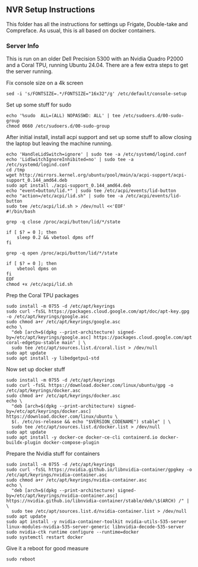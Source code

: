 ## NVR Setup Instructions

This folder has all the instructions for settings up Frigate, Double-take and Compreface.  As usual, this is all based on docker containers.

### Server Info

This is run on an older Dell Precision 5300 with an Nvidia Quadro P2000 and a Coral TPU, running Ubuntu 24.04.  There are a few extra steps to get the server running.

Fix console size on a 4k screen

```shell
sed -i 's/FONTSIZE=.*/FONTSIZE="16x32"/g' /etc/default/console-setup
```

Set up some stuff for sudo

```shell
echo '%sudo  ALL=(ALL) NOPASSWD: ALL' | tee /etc/sudoers.d/00-sudo-group
chmod 0660 /etc/sudoers.d/00-sudo-group
```

After initial install, install acpi support and set up some stuff to allow closing the laptop but leaving the machine running.

```shell
echo 'HandleLidSwitch=ignore' | sudo tee -a /etc/systemd/logind.conf
echo 'LidSwitchIgnoreInhibited=no' | sudo tee -a /etc/systemd/logind.conf
cd /tmp
wget http://mirrors.kernel.org/ubuntu/pool/main/a/acpi-support/acpi-support_0.144_amd64.deb
sudo apt install ./acpi-support_0.144_amd64.deb
echo "event=button/lid.*" | sudo tee /etc/acpi/events/lid-button
echo "action=/etc/acpi/lid.sh" | sudo tee -a /etc/acpi/events/lid-button
sudo tee /etc/acpi/lid.sh > /dev/null <<'EOF'
#!/bin/bash

grep -q close /proc/acpi/button/lid/*/state

if [ $? = 0 ]; then
    sleep 0.2 && vbetool dpms off
fi

grep -q open /proc/acpi/button/lid/*/state

if [ $? = 0 ]; then
    vbetool dpms on
fi
EOF
chmod +x /etc/acpi/lid.sh
```

Prep the Coral TPU packages

```shell
sudo install -m 0755 -d /etc/apt/keyrings
sudo curl -fsSL https://packages.cloud.google.com/apt/doc/apt-key.gpg -o /etc/apt/keyrings/google.asc
sudo chmod a+r /etc/apt/keyrings/google.asc
echo \
  "deb [arch=$(dpkg --print-architecture) signed-by=/etc/apt/keyrings/google.asc] https://packages.cloud.google.com/apt coral-edgetpu-stable main" | \
  sudo tee /etc/apt/sources.list.d/coral.list > /dev/null
sudo apt update
sudo apt install -y libedgetpu1-std
```

Now set up docker stuff

```shell
sudo install -m 0755 -d /etc/apt/keyrings
sudo curl -fsSL https://download.docker.com/linux/ubuntu/gpg -o /etc/apt/keyrings/docker.asc
sudo chmod a+r /etc/apt/keyrings/docker.asc
echo \
  "deb [arch=$(dpkg --print-architecture) signed-by=/etc/apt/keyrings/docker.asc] https://download.docker.com/linux/ubuntu \
  $(. /etc/os-release && echo "$VERSION_CODENAME") stable" | \
  sudo tee /etc/apt/sources.list.d/docker.list > /dev/null
sudo apt update
sudo apt install -y docker-ce docker-ce-cli containerd.io docker-buildx-plugin docker-compose-plugin
```

Prepare the Nvidia stuff for containers

```shell
sudo install -m 0755 -d /etc/apt/keyrings
sudo curl -fsSL https://nvidia.github.io/libnvidia-container/gpgkey -o /etc/apt/keyrings/nvidia-container.asc
sudo chmod a+r /etc/apt/keyrings/nvidia-container.asc
echo \
  "deb [arch=$(dpkg --print-architecture) signed-by=/etc/apt/keyrings/nvidia-container.asc] https://nvidia.github.io/libnvidia-container/stable/deb/\$(ARCH) /" | \
  sudo tee /etc/apt/sources.list.d/nvidia-container.list > /dev/null
sudo apt update
sudo apt install -y nvidia-container-toolkit nvidia-utils-535-server linux-modules-nvidia-535-server-generic libnvidia-decode-535-server
sudo nvidia-ctk runtime configure --runtime=docker
sudo systemctl restart docker
```

Give it a reboot for good measure

```shell
sudo reboot
``` 

